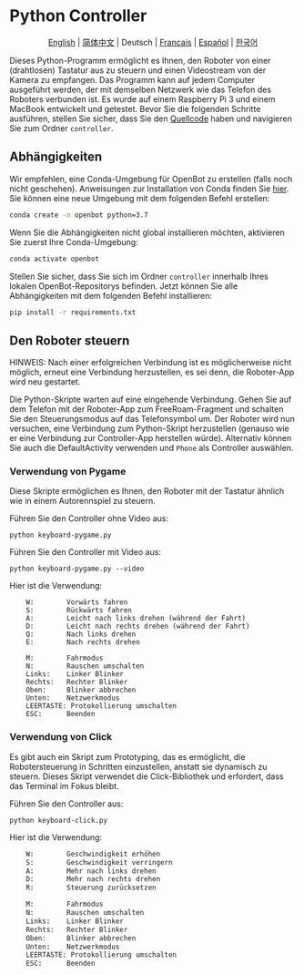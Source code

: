 # Python Controller

<p align="center">
  <a href="README.md">English</a> |
  <a href="README.zh-CN.md">简体中文</a> |
  <span>Deutsch</span> |
  <a href="README.fr-FR.md">Français</a> |
  <a href="README.es-ES.md">Español</a> |
  <a href="README.ko-KR.md">한국어</a>
</p>

Dieses Python-Programm ermöglicht es Ihnen, den Roboter von einer (drahtlosen) Tastatur aus zu steuern und einen Videostream von der Kamera zu empfangen. Das Programm kann auf jedem Computer ausgeführt werden, der mit demselben Netzwerk wie das Telefon des Roboters verbunden ist. Es wurde auf einem Raspberry Pi 3 und einem MacBook entwickelt und getestet. Bevor Sie die folgenden Schritte ausführen, stellen Sie sicher, dass Sie den [Quellcode](https://github.com/ob-f/OpenBot#get-the-source-code) haben und navigieren Sie zum Ordner `controller`.

## Abhängigkeiten

Wir empfehlen, eine Conda-Umgebung für OpenBot zu erstellen (falls noch nicht geschehen). Anweisungen zur Installation von Conda finden Sie [hier](https://docs.conda.io/projects/conda/en/latest/user-guide/install/). Sie können eine neue Umgebung mit dem folgenden Befehl erstellen:

```bash
conda create -n openbot python=3.7
```

Wenn Sie die Abhängigkeiten nicht global installieren möchten, aktivieren Sie zuerst Ihre Conda-Umgebung:

```bash
conda activate openbot
```

Stellen Sie sicher, dass Sie sich im Ordner `controller` innerhalb Ihres lokalen OpenBot-Repositorys befinden. Jetzt können Sie alle Abhängigkeiten mit dem folgenden Befehl installieren:

```bash
pip install -r requirements.txt
```

## Den Roboter steuern

HINWEIS: Nach einer erfolgreichen Verbindung ist es möglicherweise nicht möglich, erneut eine Verbindung herzustellen, es sei denn, die Roboter-App wird neu gestartet.

Die Python-Skripte warten auf eine eingehende Verbindung. Gehen Sie auf dem Telefon mit der Roboter-App zum FreeRoam-Fragment und schalten Sie den Steuerungsmodus auf das Telefonsymbol um. Der Roboter wird nun versuchen, eine Verbindung zum Python-Skript herzustellen (genauso wie er eine Verbindung zur Controller-App herstellen würde). Alternativ können Sie auch die DefaultActivity verwenden und `Phone` als Controller auswählen.

### Verwendung von Pygame

Diese Skripte ermöglichen es Ihnen, den Roboter mit der Tastatur ähnlich wie in einem Autorennspiel zu steuern.

Führen Sie den Controller ohne Video aus:

`python keyboard-pygame.py`

Führen Sie den Controller mit Video aus:

`python keyboard-pygame.py --video`

Hier ist die Verwendung:

```
    W:        Vorwärts fahren
    S:        Rückwärts fahren
    A:        Leicht nach links drehen (während der Fahrt)
    D:        Leicht nach rechts drehen (während der Fahrt)
    Q:        Nach links drehen
    E:        Nach rechts drehen

    M:        Fahrmodus
    N:        Rauschen umschalten
    Links:    Linker Blinker
    Rechts:   Rechter Blinker
    Oben:     Blinker abbrechen
    Unten:    Netzwerkmodus
    LEERTASTE: Protokollierung umschalten
    ESC:      Beenden
```

### Verwendung von Click

Es gibt auch ein Skript zum Prototyping, das es ermöglicht, die Robotersteuerung in Schritten einzustellen, anstatt sie dynamisch zu steuern. Dieses Skript verwendet die Click-Bibliothek und erfordert, dass das Terminal im Fokus bleibt.

Führen Sie den Controller aus:

`python keyboard-click.py`

Hier ist die Verwendung:

```bash
    W:        Geschwindigkeit erhöhen
    S:        Geschwindigkeit verringern
    A:        Mehr nach links drehen
    D:        Mehr nach rechts drehen
    R:        Steuerung zurücksetzen

    M:        Fahrmodus
    N:        Rauschen umschalten
    Links:    Linker Blinker
    Rechts:   Rechter Blinker
    Oben:     Blinker abbrechen
    Unten:    Netzwerkmodus
    LEERTASTE: Protokollierung umschalten
    ESC:      Beenden
```